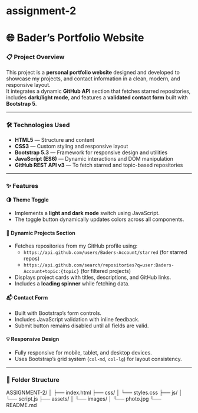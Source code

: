 # assignment-2

# 🌐 Bader’s Portfolio Website  

### 📋 Project Overview  
This project is a **personal portfolio website** designed and developed to showcase my projects, and contact information in a clean, modern, and responsive layout.  
It integrates a dynamic **GitHub API** section that fetches starred repositories, includes **dark/light mode**, and features a **validated contact form** built with **Bootstrap 5**.  

---

### 🛠️ Technologies Used  
- **HTML5** — Structure and content  
- **CSS3** — Custom styling and responsive layout  
- **Bootstrap 5.3** — Framework for responsive design and utilities  
- **JavaScript (ES6)** — Dynamic interactions and DOM manipulation  
- **GitHub REST API v3** — To fetch starred and topic-based repositories  

---

### ✨ Features  

#### 🌗 Theme Toggle  
- Implements a **light and dark mode** switch using JavaScript.  
- The toggle button dynamically updates colors across all components.  

#### 📂 Dynamic Projects Section  
- Fetches repositories from my GitHub profile using:  
  - `https://api.github.com/users/Baders-Account/starred` (for starred repos)  
  - `https://api.github.com/search/repositories?q=user:Baders-Account+topic:{topic}` (for filtered projects)  
- Displays project cards with titles, descriptions, and GitHub links.  
- Includes a **loading spinner** while fetching data.  

#### 📬 Contact Form  
- Built with Bootstrap’s form controls.  
- Includes JavaScript validation with inline feedback.  
- Submit button remains disabled until all fields are valid.  

#### 💡 Responsive Design  
- Fully responsive for mobile, tablet, and desktop devices.  
- Uses Bootstrap’s grid system (`col-md`, `col-lg`) for layout consistency.  

---

### 📁 Folder Structure 
ASSIGNMENT-2/
│
├── index.html
├── css/
│ └── styles.css
├── js/
│ └── script.js
├── assets/
│ └── images/
│ └── photo.jpg
└── README.md 
